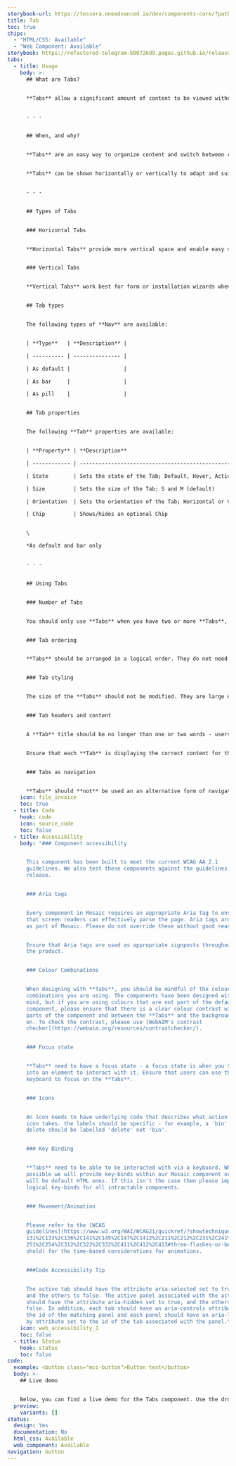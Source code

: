 ```yaml
---
storybook-url: https://tessera.oneadvanced.io/dev/components-core/?path=/docs/html-button--as-default
title: Tab
toc: true
chips:
  - "HTML/CSS: Available"
  - "Web Component: Available"
storybook: https://refactored-telegram-b90726d9.pages.github.io/release/?path=/docs/components-tabs-introduction
tabs:
  - title: Usage
    body: >-
      ## What are Tabs?


      **Tabs** allow a significant amount of content to be viewed without having to navigate away from the page - the content is instead broken up into multiple sections with each section having its own tab available that can be opened by selecting its name.


      - - -


      ## When, and why?


      **Tabs** are an easy way to organize content and switch between related content.  **Tabs** consist of two or more **Tabs** that can be selected to open what seems like a 'new page', however the user actually remains on the original page, but different content is displayed. By remaining on the original page, the user doesn't need to reload the entire page and can navigate between two related areas much quicker than if they were on separate pages.


      **Tabs** can be shown horizontally or vertically to adapt and suit the content being shown, and the device being used to view it.


      - - -


      ## Types of Tabs


      ### Horizontal Tabs


      **Horizontal Tabs** provide more vertical space and enable easy scanning of items, which helps with reading from left to right. They also allow you to occupy the content area of your page with content only.


      ### Vertical Tabs


      **Vertical Tabs** work best for form or installation wizards when a user is working down a list of steps - **Horizontal Tabs** are best for groups of related information.


      ## Tab types


      The following types of **Nav** are available:


      | **Type**   | **Description** |

      | ---------- | --------------- |

      | As default |                 |

      | As bar     |                 |

      | As pill    |                 |


      ## Tab properties


      The following **Tab** properties are available:


      | **Property** | **Description**                                                           |

      | ------------ | ------------------------------------------------------------------------- |

      | State        | Sets the state of the Tab; Default, Hover, Active, Selected, and Disabled |

      | Size         | Sets the size of the Tab; S and M (default)                               |

      | Orientation  | Sets the orientation of the Tab; Horizontal or Vertical*                  |

      | Chip         | Shows/hides an optional Chip                                              |


      \

      *As default and bar only


      - - -


      ## Using Tabs


      ### Number of Tabs


      You should only use **Tabs** when you have two or more **Tabs**, and a maximum number of eight. If you have more than eight, then they will not remain on a single row. Be mindful of the number of **Tabs** that you use - while **Tabs** are quicker to navigate than separate pages, they still require interaction from the user. Ensure you group related content into the same **Tab** to avoid forcing the user to swap between many, many **Tabs** for a single process.


      ### Tab ordering


      **Tabs** should be arranged in a logical order. They do not need to be sorted alphabetically, and you should aim to have the **Tabs** that are the most used first, and **Tabs** that have less usage towards the end.


      ### Tab styling


      The size of the **Tabs** should not be modified. They are large enough for users to easily select them. For mobile users, the **Tabs** need to be at least the size of a finger (about 30px wide).


      ### Tab headers and content


      A **Tab** title should be no longer than one or two words - users should be able to quickly scan across the **Tabs** to find what they are looking for. The titles should be clear and concise and give the user information about what each **Tab** contains. For more information, please see the [Structure section](/guidelines/style-guide/#structure) of the **Style Guide**.


      Ensure that each **Tab** is displaying the correct content for their header. If the header doesn't match the content, this will lead to confusion for users. Content should also be related to the rest of the content in the **Tab** - multipurpose **Tabs** should be avoided and unrelated content should be split out into their own areas.


      ### Tabs as navigation


      **Tabs** should **not** be used an an alternative form of navigation. Do not be tempted to replace links or **[Breadcrumb](/guidelines/breadcrumb)** with **Tabs** to take the user to another page or part of the application.
    icon: file_invoice
    toc: true
  - title: Code
    hook: code
    icon: source_code
    toc: false
  - title: Accessibility
    body: "### Component accessibility


      This component has been built to meet the current WCAG AA 2.1
      guidelines. We also test these components against the guidelines before
      release.


      ### Aria tags


      Every component in Mosaic requires an appropriate Aria tag to ensure
      that screen readers can effectively parse the page. Aria tags are provided
      as part of Mosaic. Please do not override these without good reason.


      Ensure that Aria tags are used as appropriate signposts throughout
      the product.


      ### Colour Combinations


      When designing with **Tabs**, you should be mindful of the colour
      combinations you are using. The components have been designed with this in
      mind, but if you are using colours that are not part of the default
      component, please ensure that there is a clear colour contrast within the
      parts of the component and between the **Tabs** and the background it is
      on. To check the contrast, please use [WebAIM's contrast
      checker](https://webaim.org/resources/contrastchecker/).


      ### Focus state


      **Tabs** need to have a focus state - a focus state is when you tab
      into an element to interact with it. Ensure that users can use their
      keyboard to focus on the **Tabs**.


      ### Icons


      An icon needs to have underlying code that describes what action the
      icon takes. the labels should be specific - for example, a 'bin' icon for
      delete should be labelled 'delete' not 'bin'.


      ### Key Binding


      **Tabs** need to be able to be interacted with via a keyboard. Where
      possible we will provide key-binds within our Mosaic component or there
      will be default HTML ones. If this isn't the case then please implement
      logical key-binds for all intractable components.


      ### Movement/Animation


      Please refer to the [WCAG
      guidelines](https://www.w3.org/WAI/WCAG21/quickref/?showtechniques=129%2C\
      131%2C133%2C136%2C141%2C145%2C147%2C1412%2C211%2C212%2C231%2C241%2C245%2C\
      251%2C254%2C312%2C322%2C332%2C411%2C412%2C413#three-flashes-or-below-thre\
      shold) for the time-based considerations for animations.


      ###Code Accessibility Tip


      The active tab should have the attribute aria-selected set to true,
      and the others to false. The active panel associated with the active tab
      should have the attribute aria-hidden set to true, and the others to
      false. In addition, each tab should have an aria-controls attribute set to
      the id of the matching panel and each panel should have an aria-labelled
      by attribute set to the id of the tab associated with the panel.\r\n"
    icon: web_accessibility_1
    toc: false
  - title: Status
    hook: status
    toc: false
code:
  example: <button class="mcc-button">Button text</button>
  body: >-
    ## Live demo


    Below, you can find a live demo for the Tabs component. Use the drop-down menus and radio buttons to view the different Tabs Types and Variants.
  preview:
    variants: []
status:
  design: Yes
  documentation: No
  html_css: Available
  web_component: Available
navigation: button
---
```

